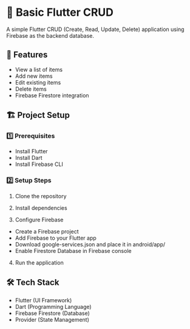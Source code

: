 # 🚀 Basic Flutter CRUD

A simple Flutter CRUD (Create, Read, Update, Delete) application using Firebase as the backend database.

## 📌 Features

- View a list of items
- Add new items
- Edit existing items
- Delete items
- Firebase Firestore integration
  
## 🏗 Project Setup

### 1️⃣ Prerequisites

- Install Flutter
- Install Dart
- Install Firebase CLI

### 2️⃣ Setup Steps

1. Clone the repository

2. Install dependencies
   
3. Configure Firebase

- Create a Firebase project
- Add Firebase to your Flutter app
- Download google-services.json and place it in android/app/
- Enable Firestore Database in Firebase console

4. Run the application

## 🛠 Tech Stack

- Flutter (UI Framework)
- Dart (Programming Language)
- Firebase Firestore (Database)
- Provider (State Management)

